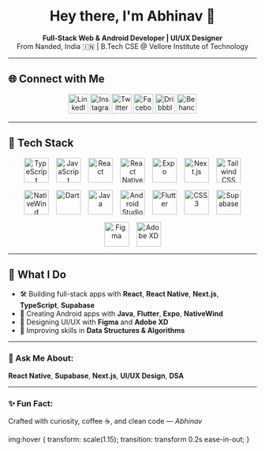 <h1 align="center">
  Hey there, I'm Abhinav <span class="wave">👋</span>
</h1>

<p align="center">
  <b>Full-Stack Web & Android Developer | UI/UX Designer</b><br />
  From Nanded, India 🇮🇳 | B.Tech CSE @ Vellore Institute of Technology
</p>

---

## 🌐 Connect with Me

<p align="center">
  <a href="https://www.linkedin.com/in/abhinav28birajdar"><img src="https://cdn.jsdelivr.net/gh/devicons/devicon/icons/linkedin/linkedin-original.svg" width="40" title="LinkedIn" /></a>
  <a href="https://www.instagram.com/abhinav28birajdar"><img src="https://cdn-icons-png.flaticon.com/512/2111/2111463.png" width="40" title="Instagram" /></a>
  <a href="https://twitter.com/abhi28birajdar"><img src="https://cdn-icons-png.flaticon.com/512/733/733579.png" width="40" title="Twitter" /></a>
  <a href="https://www.facebook.com/abhinav28birajdar"><img src="https://cdn-icons-png.flaticon.com/512/733/733547.png" width="40" title="Facebook" /></a>
  <a href="https://dribbble.com/abhinav28birajdar"><img src="https://cdn-icons-png.flaticon.com/512/2111/2111402.png" width="40" title="Dribbble" /></a>
  <a href="https://www.behance.net/abhinav28birajdar"><img src="https://cdn-icons-png.flaticon.com/512/733/733609.png" width="40" title="Behance" /></a>
</p>

---

## 🧰 Tech Stack

<p align="center" style="display: flex; flex-wrap: wrap; gap: 15px; justify-content: center;">
  <a href="#"><img src="https://skillicons.dev/icons?i=ts" width="50" title="TypeScript" /></a>
  <a href="#"><img src="https://skillicons.dev/icons?i=js" width="50" title="JavaScript" /></a>
  <a href="#"><img src="https://skillicons.dev/icons?i=react" width="50" title="React" /></a>
  <a href="#"><img src="https://skillicons.dev/icons?i=react" width="50" title="React Native" /></a>
  <a href="#"><img src="https://skillicons.dev/icons?i=expo" width="50" title="Expo" /></a>
  <a href="#"><img src="https://skillicons.dev/icons?i=nextjs" width="50" title="Next.js" /></a>
  <a href="#"><img src="https://skillicons.dev/icons?i=tailwind" width="50" title="Tailwind CSS" /></a>
  <a href="#"><img src="https://raw.githubusercontent.com/abhinav28birajdar/assets/main/nativewind-icon.png" width="50" title="NativeWind" /></a>
  <a href="#"><img src="https://skillicons.dev/icons?i=dart" width="50" title="Dart" /></a>
  <a href="#"><img src="https://skillicons.dev/icons?i=java" width="50" title="Java" /></a>
  <a href="#"><img src="https://skillicons.dev/icons?i=androidstudio" width="50" title="Android Studio" /></a>
  <a href="#"><img src="https://skillicons.dev/icons?i=flutter" width="50" title="Flutter" /></a>
  <a href="#"><img src="https://skillicons.dev/icons?i=css" width="50" title="CSS3" /></a>
  <a href="#"><img src="https://skillicons.dev/icons?i=supabase" width="50" title="Supabase" /></a>
  <a href="#"><img src="https://skillicons.dev/icons?i=figma" width="50" title="Figma" /></a>
  <a href="#"><img src="https://upload.wikimedia.org/wikipedia/commons/c/c2/Adobe_XD_CC_icon.svg" width="50" title="Adobe XD" /></a>
</p>

---

## 🚀 What I Do
- 🛠 Building full-stack apps with **React**, **React Native**, **Next.js**, **TypeScript**, **Supabase**
- 📱 Creating Android apps with **Java**, **Flutter**, **Expo**, **NativeWind**
- 🎨 Designing UI/UX with **Figma** and **Adobe XD**
- 🧠 Improving skills in **Data Structures & Algorithms**

---

### 💬 Ask Me About:
**React Native**, **Supabase**, **Next.js**, **UI/UX Design**, **DSA**

---

### ✨ Fun Fact:
Crafted with curiosity, coffee ☕, and clean code — *Abhinav*

img:hover {
  transform: scale(1.15);
  transition: transform 0.2s ease-in-out;
}
</style>
